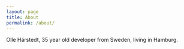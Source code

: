 ```yaml
---
layout: page
title: About
permalink: /about/
---
```


Olle Härstedt, 35 year old developer from Sweden, living in Hamburg.
